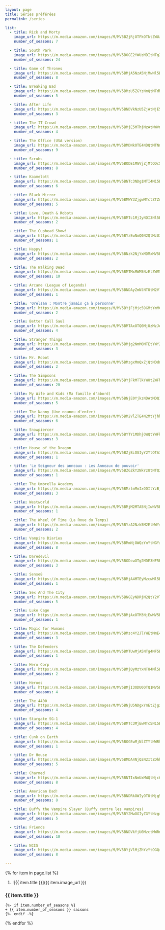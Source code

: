```yaml
---
layout: page
title: Séries préférées
permalink: /series

list:
  - title: Rick and Morty
    image_url: https://m.media-amazon.com/images/M/MV5BZjRjOTFkOTktZWUzMi00YzMyLThkMmYtMjEwNmQyNzliYTNmXkEyXkFqcGdeQXVyNzQ1ODk3MTQ@._V1_UX1000_.jpg
    number_of_seasons: 7

  - title: South Park
    image_url: https://m.media-amazon.com/images/M/MV5BOGE2YWUzMDItNTg2Ny00NTUzLTlmZGYtNWMyNzVjMjQ3MThkXkEyXkFqcGdeQXVyNTA4NzY1MzY@._V1_UX1000_.jpg
    number_of_seasons: 24

  - title: Game of Thrones
    image_url: https://m.media-amazon.com/images/M/MV5BMjA5NzA5NjMwNl5BMl5BanBnXkFtZTgwNjg2OTk2NzM@._V1_UX1000_.jpg
    number_of_seasons: 8

  - title: Breaking Bad
    image_url: https://m.media-amazon.com/images/M/MV5BMzU5ZGYzNmQtMTdhYy00OGRiLTg0NmQtYjVjNzliZTg1ZGE4XkEyXkFqcGc@._V1_UX1000_.jpg
    number_of_seasons: 5

  - title: After Life
    image_url: https://m.media-amazon.com/images/M/MV5BNDVkNzU5ZjAtNjE5MC00YjBmLTk0NjAtYmFiOTk3MGIwZDlmXkEyXkFqcGc@._V1_UX1000_.jpg
    number_of_seasons: 3

  - title: The IT Crowd
    image_url: https://m.media-amazon.com/images/M/MV5BMjE5MThjMzAtNWVmNC00YThkLTlmNzktMTM3Yzk4YTZhMTgwXkEyXkFqcGdeQXVyNTAyODkwOQ@@._V1_UX1000_.jpg
    number_of_seasons: 4

  - title: The Office (USA version)
    image_url: https://m.media-amazon.com/images/M/MV5BMDNkOTE4NDQtMTNmYi00MWE0LWE4ZTktYTc0NzhhNWIzNzJiXkEyXkFqcGdeQXVyMzQ2MDI5NjU@._V1_UX1000_.jpg
    number_of_seasons: 9

  - title: Scrubs
    image_url: https://m.media-amazon.com/images/M/MV5BODE1MGVjZjMtODc5My00ODBjLTg0NWItMDllNTNlM2Y3ZGYyXkEyXkFqcGdeQXVyNTA4NzY1MzY@._V1_UX1000_.jpg
    number_of_seasons: 8

  - title: Kaamelott
    image_url: https://m.media-amazon.com/images/M/MV5BNTc3NDg1MTI4M15BMl5BanBnXkFtZTgwODU1OTIyMTE@._V1_UX1000_.jpg
    number_of_seasons: 6

  - title: Black Mirror
    image_url: https://m.media-amazon.com/images/M/MV5BMWY3ZjgwMTctZTZmMS00ZTMwLTkwYWEtNTVkMDgwNjA5ODBiXkEyXkFqcGc@._V1_UX1000_.jpg
    number_of_seasons: 5

  - title: Love, Death & Robots
    image_url: https://m.media-amazon.com/images/M/MV5BMTc1MjIyNDI3Nl5BMl5BanBnXkFtZTgwMjQ1OTI0NzM@._V1_UX1000_.jpg
    number_of_seasons: 2

  - title: The Cuphead Show!
    image_url: https://m.media-amazon.com/images/M/MV5BYzEwNmQ0N2QtMzU3OS00N2JkLWE1ZTUtZjRjNjAzMDU5ZGVlXkEyXkFqcGdeQXVyMTA3MTI2ODc5._V1_UX1000_.jpg
    number_of_seasons: 1

  - title: Happy!
    image_url: https://m.media-amazon.com/images/M/MV5BNzk2NjYxMDMxMV5BMl5BanBnXkFtZTgwMzQxODcwNDI@._V1_UX1000_.jpg
    number_of_seasons: 2

  - title: The Walking Dead
    image_url: https://m.media-amazon.com/images/M/MV5BMTMxMWM5NzEtZWM5My00ZGY4LWI3ODctMTJiYzYyNTQwYTEwXkEyXkFqcGc@._V1_UX1000_.jpg
    number_of_seasons: 10

  - title: Arcane (League of Legends)
    image_url: https://m.media-amazon.com/images/M/MV5BNDAyZmNlNTUtM2VlMC00ZTkyLWIyNzMtY2RiM2E2ZjA5NTIzXkEyXkFqcGc@._V1_UX1000_.jpg
    number_of_seasons: 1

  - title: 'Orelsan : Montre jamais ça à personne'
    image_url: https://m.media-amazon.com/images/M/MV5BYjFjMjc5OGMtYmM0OS00ZTBjLWJiYjMtZDA4YzI2NmQwYjdiXkEyXkFqcGdeQXVyNzg5MzIyOA@@._V1_UX1000_.jpg
    number_of_seasons: 2

  - title: Better Call Saul
    image_url: https://m.media-amazon.com/images/M/MV5BMTAxOTQ0MjUzMzJeQTJeQWpwZ15BbWU4MDY0NTAxNzMx._V1_UX1000_.jpg
    number_of_seasons: 4

  - title: Stranger Things
    image_url: https://m.media-amazon.com/images/M/MV5BMjg2NmM0MTEtYWY2Yy00NmFlLTllNTMtMjVkZjEwMGVlNzdjXkEyXkFqcGc@._V1_UX1000_.jpg
    number_of_seasons: 3

  - title: Mr. Robot
    image_url: https://m.media-amazon.com/images/M/MV5BMzgxMmQxZjQtNDdmMC00MjRlLTk1MDEtZDcwNTdmOTg0YzA2XkEyXkFqcGdeQXVyMzQ2MDI5NjU@._V1_UX1000_.jpg
    number_of_seasons: 2

  - title: The Simpsons
    image_url: https://m.media-amazon.com/images/M/MV5BYjFkMTlkYWUtZWFhNy00M2FmLThiOTYtYTRiYjVlZWYxNmJkXkEyXkFqcGdeQXVyNTAyODkwOQ@@._V1_UX1000_.jpg
    number_of_seasons: 20

  - title: My Wife and Kids (Ma famille d'abord)
    image_url: https://m.media-amazon.com/images/M/MV5BNjE0YjkzNDAtMDQ1MC00MmQ5LTgxNDktNmQ0ODU2MGY0Njk1XkEyXkFqcGdeQXVyNjU2NjA5NjM@._V1_UX1000_.jpg
    number_of_seasons: 5

  - title: The Nanny (Une nounou d'enfer)
    image_url: https://m.media-amazon.com/images/M/MV5BM2VlZTE4N2MtYjhhYy00ZWY2LThkMWYtMWFhMGQ1YTA5NTgwXkEyXkFqcGdeQXVyODQwNjgyMw@@._V1_UX1000_.jpg
    number_of_seasons: 6

  - title: Snowpiercer
    image_url: https://m.media-amazon.com/images/M/MV5BYTY1MDhjOWQtYWFkNS00ODA1LTg1YTUtZDhmZDE0MDJlMzIwXkEyXkFqcGdeQXVyMTI4MDc0NjU2._V1_UX1000_.jpg
    number_of_seasons: 3

  - title: House of the Dragon
    image_url: https://m.media-amazon.com/images/M/MV5BZjBiOGIyY2YtOTA3OC00YzY1LThkYjktMGRkYTNhNTExY2I2XkEyXkFqcGdeQXVyMTEyMjM2NDc2._V1_UX1000_.jpg
    number_of_seasons: 1

  - title: 'Le Seigneur des anneaux : Les Anneaux de pouvoir'
    image_url: https://m.media-amazon.com/images/M/MV5BZGZkY2NkYzUtNTQzZC00NjM3LWE1MWMtZjY2YzVlOTFhYmM3XkEyXkFqcGc@._V1_UX1000_.jpg
    number_of_seasons: 1

  - title: The Umbrella Academy
    image_url: https://m.media-amazon.com/images/M/MV5BMzlmMmIxODItYzBjNC00YjMwLWIwOTAtNzVlMTBlNTNkMjZjXkEyXkFqcGc@._V1_UX1000_.jpg
    number_of_seasons: 3

  - title: Westworld
    image_url: https://m.media-amazon.com/images/M/MV5BMjM2MTA5NjIwNV5BMl5BanBnXkFtZTgwNjI2OTMxNTM@._V1_UX1000_.jpg
    number_of_seasons: 1

  - title: The Wheel Of Time (La Roue du Temps)
    image_url: https://m.media-amazon.com/images/M/MV5BYzA2Nzk5M2EtNWY4Yi00ZDY4LThkZTgtYjhhNWEyMGY0MjFjXkEyXkFqcGdeQXVyMTkxNjUyNQ@@._V1_UX1000_.jpg
    number_of_seasons: 2

  - title: Vampire Diaries
    image_url: https://m.media-amazon.com/images/M/MV5BMmNjOWQzYmYtNGYxOS00MjVkLTg1MWUtMTkzMGE0MDgwNzQ5XkEyXkFqcGc@._V1_UX1000_.jpg
    number_of_seasons: 8

  - title: Daredevil
    image_url: https://m.media-amazon.com/images/M/MV5BODcwOTg2MDE3NF5BMl5BanBnXkFtZTgwNTUyNTY1NjM@._V1_UX1000_.jpg
    number_of_seasons: 3

  - title: Sense8
    image_url: https://m.media-amazon.com/images/M/MV5BMjA4MTEyMzcwMl5BMl5BanBnXkFtZTgwMTIwODczNTM@._V1_UX1000_.jpg
    number_of_seasons: 1

  - title: Sex And The City
    image_url: https://m.media-amazon.com/images/M/MV5BNGEyNDRjM2QtY2VlYy00OWRhLWI4N2UtZTM4NDc0MGM0YzBkXkEyXkFqcGdeQXVyNjk1Njg5NTA@._V1_UX1000_.jpg
    number_of_seasons: 5

  - title: Luke Cage
    image_url: https://m.media-amazon.com/images/M/MV5BMjAxOTM3NjEwMV5BMl5BanBnXkFtZTgwNTkyOTY4NTM@._V1_UX1000_.jpg
    number_of_seasons: 1

  - title: Magic for Humans
    image_url: https://m.media-amazon.com/images/M/MV5BMzc4Y2JlYWEtMmE4MS00Yjk5LThjYjYtNDRiN2FlMTAwOWFmXkEyXkFqcGdeQXVyMTMxODk2OTU@._V1_UX1000_.jpg
    number_of_seasons: 3

  - title: The Defenders
    image_url: https://m.media-amazon.com/images/M/MV5BMTUwMjA5NTg4MF5BMl5BanBnXkFtZTgwODUyODkwMzI@._V1_UX1000_.jpg
    number_of_seasons: 1

  - title: Hero Corp
    image_url: https://m.media-amazon.com/images/M/MV5BMjQyMzYxNTU4Ml5BMl5BanBnXkFtZTgwNjk5Nzc0NDE@._V1_UX1000_.jpg
    number_of_seasons: 2

  - title: Heroes
    image_url: https://m.media-amazon.com/images/M/MV5BMjI3ODU0OTQ1MV5BMl5BanBnXkFtZTgwNzI0MTQ2MzE@._V1_UX1000_.jpg
    number_of_seasons: 4

  - title: The 4400
    image_url: https://m.media-amazon.com/images/M/MV5BNjU5NDgxYmEtZjgzMy00Nzc1LWE5ZDMtZjFhMzZlNTFjZjdlXkEyXkFqcGc@._V1_UX1000_.jpg
    number_of_seasons: 4

  - title: Stargate SG-1
    image_url: https://m.media-amazon.com/images/M/MV5BMTc3MjEwMTc5N15BMl5BanBnXkFtZTcwNzQ2NjQ4NA@@._V1_UX1000_.jpg
    number_of_seasons: 4

  - title: Cunk on Earth
    image_url: https://m.media-amazon.com/images/M/MV5BOGEwMjNlZTYtNWRkNi00MTc0LWJlZWUtNjMyOWU3N2ZiMzZjXkEyXkFqcGc@._V1_UX1000_.jpg
    number_of_seasons: 1

  - title: Dr House
    image_url: https://m.media-amazon.com/images/M/MV5BMDA4NjQzN2ItZDhhNC00ZjVlLWFjNTgtMTEyNDQyOGNjMDE1XkEyXkFqcGdeQXVyNTA4NzY1MzY@._V1_UX1000_.jpg
    number_of_seasons: 5

  - title: Charmed
    image_url: https://m.media-amazon.com/images/M/MV5BNTIxNmUxMWQtNjc0Yy00NjM2LWFjMTMtNjA2MmEzOTFiMWRmXkEyXkFqcGdeQXVyNzA5NjUyNjM@._V1_UX1000_.jpg
    number_of_seasons: 8

  - title: American Dad!
    image_url: https://m.media-amazon.com/images/M/MV5BNDRkOWIyOTUtMjg5YS00OTJjLTgwNGYtMjgxMTA0NWQ2NGI3L2ltYWdlXkEyXkFqcGdeQXVyNTAyODkwOQ@@._V1_UX1000_.jpg
    number_of_seasons: 8

  - title: Buffy the Vampire Slayer (Buffy contre les vampires)
    image_url: https://m.media-amazon.com/images/M/MV5BY2MwOGIyZGYtNzgxZC00N2Q5LTllYjItM2U4MTkwMDBjYzUyXkEyXkFqcGdeQXVyNzA5NjUyNjM@._V1_UX1000_.jpg
    number_of_seasons: 5

  - title: Friends
    image_url: https://m.media-amazon.com/images/M/MV5BNDVkYjU0MzctMWRmZi00NTkxLTgwZWEtOWVhYjZlYjllYmU4XkEyXkFqcGdeQXVyNTA4NzY1MzY@._V1_UX1000_.jpg
    number_of_seasons: 10

  - title: NCIS
    image_url: https://m.media-amazon.com/images/M/MV5BYjVlMjZhYzYtOGQxNC00OTQxLTk2NzEtMWFmMmNhODA4YjYzXkEyXkFqcGdeQXVyNjQ3MDgwNjY@._V1_UX1000_.jpg
    number_of_seasons: 8

---
```


{% for item in page.list %}
1. ![{{ item.title }}]({{ item.image_url }})
### {{ item.title }}
    {%- if item.number_of_seasons %}
    + {{ item.number_of_seasons }} saisons
    {%- endif -%}
{% endfor %}
